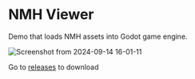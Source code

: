 # NMH Viewer

Demo that loads NMH assets into Godot game engine.

![Screenshot from 2024-09-14 16-01-11](https://github.com/user-attachments/assets/8824ca56-60ce-43ae-8c2a-37e3c8b6d852)

Go to [releases](https://github.com/sevonj/nmh-godot/releases) to download
